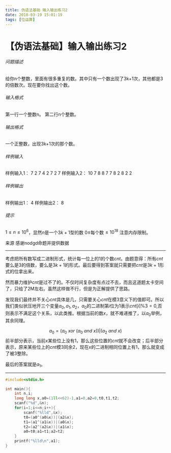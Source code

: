 ```yaml
---
title: 伪语法基础 输入输出练习2
date: 2018-03-19 15:01:19
tags: [位运算]
---
```

# 【伪语法基础】输入输出练习2

###### 问题描述

给你n个整数，里面有很多重复的数。其中只有一个数出现了3k+1次，其他都是3的倍数次。现在要你找出这个数。

###### 输入格式

第一行一个整数n。
第二行n个整数。

###### 输出格式

一个正整数，出现3k+1次的那个数。

###### 样例输入

样例输入1：
7
2 7 4 2 7 2 7
样例输入2：
10
7 8 8 7 7 8 2 8 2 2

###### 样例输出

样例输出1：
4
样例输出2：
8

###### 提示

$1≤n≤10^6$，显然$n$是一个$3k+1$型的数
$0≤$每个数$≤10^{18}$
注意内存限制。

来源 感谢nodgd命题并提供数据

------



考虑把所有数写成二进制形式，统计每一位上的1的个数$cnt$。由题意得：所有$cnt$要么是3的倍数，要么是$3k+1$的形式。最后要得到答案就只需要把$cnt$是$3k+1$形式的位拿出来。



然而暴力维护$cnt$是过不了的。不仅时间复杂度有点过不去，而且这道题太卡空间了，只给了2M左右。虽然这样做不行，但是为正解提供了思路。



发现我们最终并不关心$cnt$具体是几，只需要关心$cnt$在模3意义下的值即可。所以我们类似状压地开三个变量$a_0,a_1,a_2$，$a_0$的二进制第$i$位为1表示$cnt[i]\%3=0$,否则表示不满足这个关系，以此类推。根据当前的数$x$，就不难递推了，以$a_0$举例，其余同理。


$$
a_0=(a_0\ xor\ (a_0\ and\ x))|(a_2\ and\ x)
$$
前半部分表示，当前$x$某些位上没有1，那么这些位置的$cnt$就不会改变；后半部分表示，原来某些位上的$cnt$模3同余2，现在$x$的二进制相同位置上有1，那么就变成了被3整除。



最后的答案就是$a_1$。



---


```c++
#include<stdio.h>

int main(){
	int n,i;
	long long x,a0=(1ll<<62)-1,a1=0,a2=0,t0,t1,t2;
	scanf("%d",&n);
	for(i=1;i<=n;i++){
		scanf("%lld",&x);
		t0=(a0^(a0&x))|(a2&x);
		t1=(a1^(a1&x))|(a0&x);
		t2=(a2^(a2&x))|(a1&x);
		a0=t0;a1=t1;a2=t2;
	}
	printf("%lld\n",a1);
}
```